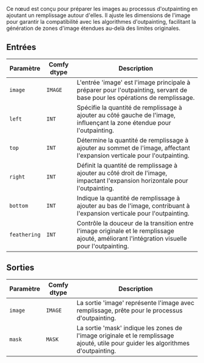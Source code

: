 Ce nœud est conçu pour préparer les images au processus d'outpainting en ajoutant un remplissage autour d'elles. Il ajuste les dimensions de l'image pour garantir la compatibilité avec les algorithmes d'outpainting, facilitant la génération de zones d'image étendues au-delà des limites originales.

## Entrées

| Paramètre | Comfy dtype | Description |
|-----------|-------------|-------------|
| `image`   | `IMAGE`     | L'entrée 'image' est l'image principale à préparer pour l'outpainting, servant de base pour les opérations de remplissage. |
| `left`    | `INT`       | Spécifie la quantité de remplissage à ajouter au côté gauche de l'image, influençant la zone étendue pour l'outpainting. |
| `top`     | `INT`       | Détermine la quantité de remplissage à ajouter au sommet de l'image, affectant l'expansion verticale pour l'outpainting. |
| `right`   | `INT`       | Définit la quantité de remplissage à ajouter au côté droit de l'image, impactant l'expansion horizontale pour l'outpainting. |
| `bottom`  | `INT`       | Indique la quantité de remplissage à ajouter au bas de l'image, contribuant à l'expansion verticale pour l'outpainting. |
| `feathering` | `INT` | Contrôle la douceur de la transition entre l'image originale et le remplissage ajouté, améliorant l'intégration visuelle pour l'outpainting. |

## Sorties

| Paramètre | Comfy dtype | Description |
|-----------|-------------|-------------|
| `image`   | `IMAGE`     | La sortie 'image' représente l'image avec remplissage, prête pour le processus d'outpainting. |
| `mask`    | `MASK`      | La sortie 'mask' indique les zones de l'image originale et le remplissage ajouté, utile pour guider les algorithmes d'outpainting. |
